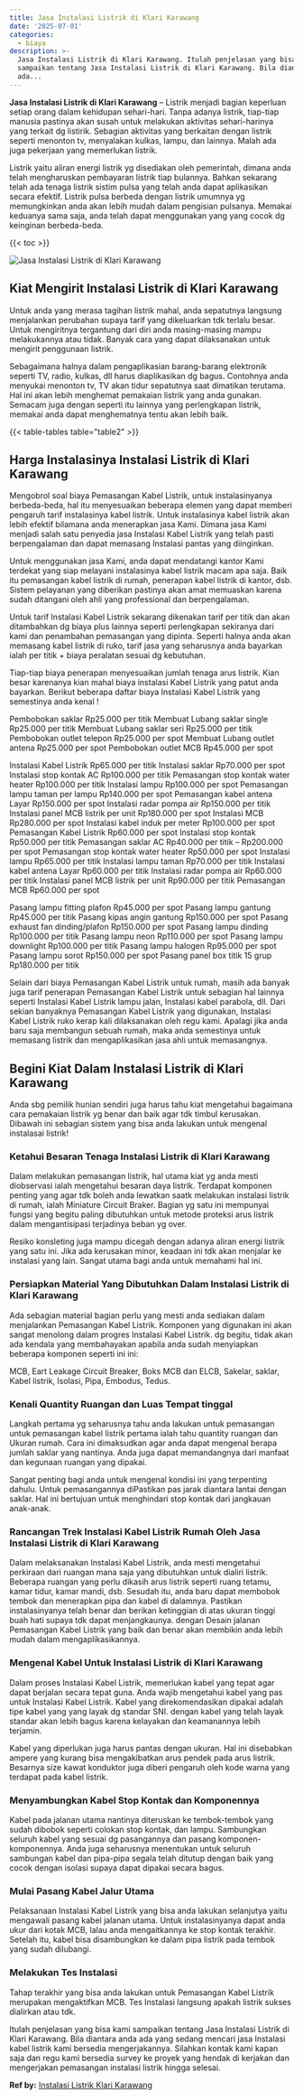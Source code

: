 ```yaml
---
title: Jasa Instalasi Listrik di Klari Karawang
date: '2025-07-01'
categories:
  - biaya
description: >-
  Jasa Instalasi Listrik di Klari Karawang. Itulah penjelasan yang bisa kami
  sampaikan tentang Jasa Instalasi Listrik di Klari Karawang. Bila diantara anda
  ada...
---
```


**Jasa Instalasi Listrik di Klari Karawang** – Listrik menjadi bagian keperluan setiap orang dalam kehidupan sehari-hari. Tanpa adanya listrik, tiap-tiap manusia pastinya akan susah untuk melakukan aktivitas sehari-harinya yang terkait dg listirik. Sebagian aktivitas yang berkaitan dengan listrik seperti menonton tv, menyalakan kulkas, lampu, dan lainnya. Malah ada juga pekerjaan yang memerlukan listrik.

Listrik yaitu aliran energi listrik yg disediakan oleh pemerintah, dimana anda telah mengharuskan pembayaran listrik tiap bulannya. Bahkan sekarang telah ada tenaga listrik sistim pulsa yang telah anda dapat aplikasikan secara efektif. Listrik pulsa berbeda dengan listrik umumnya yg memungkinkan anda akan lebih mudah dalam pengisian pulsanya. Memakai keduanya sama saja, anda telah dapat menggunakan yang yang cocok dg keinginan berbeda-beda.

{{< toc >}}

![Jasa Instalasi Listrik di Klari Karawang](/images/instalasi-listrik-murah04.png)

## Kiat Mengirit Instalasi Listrik di Klari Karawang

Untuk anda yang merasa tagihan listrik mahal, anda sepatutnya langsung menjalankan perubahan supaya tarif yang dikeluarkan tdk terlalu besar. Untuk mengiritnya tergantung dari diri anda masing-masing mampu melakukannya atau tidak. Banyak cara yang dapat dilaksanakan untuk mengirit penggunaan listrik.

Sebagaimana halnya dalam pengaplikasian barang-barang elektronik seperti TV, radio, kulkas, dll harus diaplikasikan dg bagus. Contohnya anda menyukai menonton tv, TV akan tidur sepatutnya saat dimatikan terutama. Hal ini akan lebih menghemat pemakaian listrik yang anda gunakan. Semacam juga dengan seperti itu lainnya yang perlengkapan listrik, memakai anda dapat menghematnya tentu akan lebih baik.

{{< table-tables table="table2" >}}

## Harga Instalasinya Instalasi Listrik di Klari Karawang

Mengobrol soal biaya Pemasangan Kabel Listrik, untuk instalasinyanya berbeda-beda, hal itu menyesuaikan beberapa elemen yang dapat memberi pengaruh tarif instalasinya kabel listrik. Untuk instalasinya kabel listrik akan lebih efektif bilamana anda menerapkan jasa Kami. Dimana jasa Kami menjadi salah satu penyedia jasa Instalasi Kabel Listrik yang telah pasti berpengalaman dan dapat memasang Instalasi pantas yang diinginkan.

Untuk menggunakan jasa Kami, anda dapat mendatangi kantor Kami terdekat yang siap melayani instalasinya kabel listrik macam apa saja. Baik itu pemasangan kabel listrik di rumah, penerapan kabel listrik di kantor, dsb. Sistem pelayanan yang diberikan pastinya akan amat memuaskan karena sudah ditangani oleh ahli yang professional dan berpengalaman.

Untuk tarif Instalasi Kabel Listrik sekarang dikenakan tarif per titik dan akan ditambahkan dg biaya plus lainnya seperti perlengkapan sekiranya dari kami dan penambahan pemasangan yang dipinta. Seperti halnya anda akan memasang kabel listrik di ruko, tarif jasa yang seharusnya anda bayarkan ialah per titik + biaya peralatan sesuai dg kebutuhan.

Tiap-tiap biaya penerapan menyesuaikan jumlah tenaga arus listrik. Kian besar karenanya kian mahal biaya instalasi Kabel Listrik yang patut anda bayarkan. Berikut beberapa daftar biaya Instalasi Kabel Listrik yang semestinya anda kenal !

Pembobokan saklar Rp25.000 per titik Membuat Lubang saklar single Rp25.000 per titik Membuat Lubang saklar seri Rp25.000 per titik Pembobokan outlet telepon Rp25.000 per spot Membuat Lubang outlet antena Rp25.000 per spot Pembobokan outlet MCB Rp45.000 per spot

Instalasi Kabel Listrik Rp65.000 per titik Instalasi saklar Rp70.000 per spot Instalasi stop kontak AC Rp100.000 per titik Pemasangan stop kontak water heater Rp100.000 per titik Instalasi lampu Rp100.000 per spot Pemasangan lampu taman per lampu Rp140.000 per spot Pemasangan kabel antena Layar Rp150.000 per spot Instalasi radar pompa air Rp150.000 per titik Instalasi panel MCB listrik per unit Rp180.000 per spot Instalasi MCB Rp280.000 per spot Instalasi kabel induk per meter Rp100.000 per spot Pemasangan Kabel Listrik Rp60.000 per spot Instalasi stop kontak Rp50.000 per titik Pemasangan saklar AC Rp40.000 per titik – Rp200.000 per spot Pemasangan stop kontak water heater Rp50.000 per spot Instalasi lampu Rp65.000 per titik Instalasi lampu taman Rp70.000 per titik Instalasi kabel antena Layar Rp60.000 per titik Instalasi radar pompa air Rp60.000 per titik Instalasi panel MCB listrik per unit Rp90.000 per titik Pemasangan MCB Rp60.000 per spot

Pasang lampu fitting plafon Rp45.000 per spot Pasang lampu gantung Rp45.000 per titik Pasang kipas angin gantung Rp150.000 per spot Pasang exhaust fan dinding/plafon Rp150.000 per spot Pasang lampu dinding Rp100.000 per titik Pasang lampu neon Rp110.000 per spot Pasang lampu downlight Rp100.000 per titik Pasang lampu halogen Rp95.000 per spot Pasang lampu sorot Rp150.000 per spot Pasang panel box titik 15 grup Rp180.000 per titik

Selain dari biaya Pemasangan Kabel Listrik untuk rumah, masih ada banyak juga tarif penerapan Pemasangan Kabel Listrik untuk sebagian hal lainnya seperti Instalasi Kabel Listrik lampu jalan, Instalasi kabel parabola, dll. Dari sekian banyaknya Pemasangan Kabel Listrik yang digunakan, Instalasi Kabel Listrik ruko kerap kali dilaksanakan oleh regu kami. Apalagi jika anda baru saja membangun sebuah rumah, maka anda semestinya untuk memasang listrik dan mengaplikasikan jasa ahli untuk memasangnya.

## Begini Kiat Dalam Instalasi Listrik di Klari Karawang


Anda sbg pemilik hunian sendiri juga harus tahu kiat mengetahui bagaimana cara pemakaian listrik yg benar dan baik agar tdk timbul kerusakan. Dibawah ini sebagian sistem yang bisa anda lakukan untuk mengenal instalasai listrik!

### Ketahui Besaran Tenaga Instalasi Listrik di Klari Karawang

Dalam melakukan pemasangan listrik, hal utama kiat yg anda mesti diobservasi ialah mengetahui besaran daya listrik. Terdapat komponen penting yang agar tdk boleh anda lewatkan saatk melakukan instalasi listrik di rumah, ialah Miniature Circuit Braker. Bagian yg satu ini mempunyai fungsi yang begitu paling dibutuhkan untuk metode proteksi arus listrik dalam mengantisipasi terjadinya beban yg over.

Resiko konsleting juga mampu dicegah dengan adanya aliran energi listrik yang satu ini. Jika ada kerusakan minor, keadaan ini tdk akan menjalar ke instalasi yang lain. Sangat utama bagi anda untuk memahami hal ini.

### Persiapkan Material Yang Dibutuhkan Dalam Instalasi Listrik di Klari Karawang

Ada sebagian material bagian perlu yang mesti anda sediakan dalam menjalankan Pemasangan Kabel Listrik. Komponen yang digunakan ini akan sangat menolong dalam progres Instalasi Kabel Listrik. dg begitu, tidak akan ada kendala yang membahayakan apabila anda sudah menyiapkan beberapa komponen seperti ini ini:

MCB, Eart Leakage Circuit Breaker, Boks MCB dan ELCB, Sakelar, saklar, Kabel listrik, Isolasi, Pipa, Embodus, Tedus.

### Kenali Quantity Ruangan dan Luas Tempat tinggal

Langkah pertama yg seharusnya tahu anda lakukan untuk pemasangan untuk pemasangan kabel listrik pertama ialah tahu quantity ruangan dan Ukuran rumah. Cara ini dimaksudkan agar anda dapat mengenal berapa jumlah saklar yang nantinya. Anda juga dapat memandangnya dari manfaat dan kegunaan ruangan yang dipakai.

Sangat penting bagi anda untuk mengenal kondisi ini yang terpenting dahulu. Untuk pemasangannya diPastikan pas jarak diantara lantai dengan saklar. Hal ini bertujuan untuk menghindari stop kontak dari jangkauan anak-anak.

### Rancangan Trek Instalasi Kabel Listrik Rumah Oleh Jasa Instalasi Listrik di Klari Karawang

Dalam melaksanakan Instalasi Kabel Listrik, anda mesti mengetahui perkiraan dari ruangan mana saja yang dibutuhkan untuk dialiri listrik. Beberapa ruangan yang perlu dikasih arus listrik seperti ruang tetamu, kamar tidur, kamar mandi, dsb. Sesudah itu, anda baru dapat membobok tembok dan menerapkan pipa dan kabel di dalamnya. Pastikan instalasinyanya telah benar dan berikan ketinggian di atas ukuran tinggi buah hati supaya tdk dapat menjangkaunya. dengan Desain jalanan Pemasangan Kabel Listrik yang baik dan benar akan membikin anda lebih mudah dalam mengaplikasikannya.

### Mengenal Kabel Untuk Instalasi Listrik di Klari Karawang

Dalam proses Instalasi Kabel Listrik, memerlukan kabel yang tepat agar dapat berjalan secara tepat guna. Anda wajib mengetahui kabel yang pas untuk Instalasi Kabel Listrik. Kabel yang direkomendasikan dipakai adalah tipe kabel yang yang layak dg standar SNI. dengan kabel yang telah layak standar akan lebih bagus karena kelayakan dan keamanannya lebih terjamin.

Kabel yang diperlukan juga harus pantas dengan ukuran. Hal ini disebabkan ampere yang kurang bisa mengakibatkan arus pendek pada arus listrik. Besarnya size kawat konduktor juga diberi pengaruh oleh kode warna yang terdapat pada kabel listrik.

### Menyambungkan Kabel Stop Kontak dan Komponennya

Kabel pada jalanan utama nantinya diteruskan ke tembok-tembok yang sudah dibobok seperti colokan stop kontak, dan lampu. Sambungkan seluruh kabel yang sesuai dg pasangannya dan pasang komponen-komponennya. Anda juga seharusnya menentukan untuk seluruh sambungan kabel dan pipa-pipa segala telah ditutup dengan baik yang cocok dengan isolasi supaya dapat dipakai secara bagus.

### Mulai Pasang Kabel Jalur Utama

Pelaksanaan Instalasi Kabel Listrik yang bisa anda lakukan selanjutya yaitu mengawali pasang kabel jalanan utama. Untuk instalasinyanya dapat anda ukur dari kotak MCB, lalau anda mengaitkannya ke stop kontak terakhir. Setelah itu, kabel bisa disambungkan ke dalam pipa listrik pada tembok yang sudah dilubangi.

### Melakukan Tes Instalasi

Tahap terakhir yang bisa anda lakukan untuk Pemasangan Kabel Listrik merupakan mengaktifkan MCB. Tes Instalasi langsung apakah listrik sukses dialirkan atau tdk.

Itulah penjelasan yang bisa kami sampaikan tentang Jasa Instalasi Listrik di Klari Karawang. Bila diantara anda ada yang sedang mencari jasa Instalasi kabel listrik kami bersedia mengerjakannya. Silahkan kontak kami kapan saja dan regu kami bersedia survey ke proyek yang hendak di kerjakan dan mengerjakan pemasangan instalasi listrik hingga selesai.

**Ref by:** [Instalasi Listrik Klari Karawang](https://id.wikipedia.org/wiki/Instalasi)

